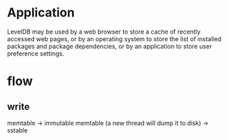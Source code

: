 # Application
LevelDB may be used by a web browser to store a cache of recently accessed web pages, or by an operating system to store the list of installed packages and package dependencies, or by an application to store user preference settings. 

# flow
## write
memtable -> immutable memtable (a new thread will dump it to disk) -> sstable
